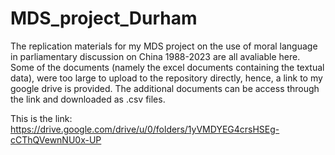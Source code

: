 # MDS_project_Durham

The replication materials for my MDS project on the use of moral language in parliamentary discussion on China 1988-2023 are all avaliable here. Some of the documents (namely the excel documents containing the textual data), were too large to upload to the repository directly, hence, a link to my google drive is provided. The additional documents can be access through the link and downloaded as .csv files. 

This is the link: https://drive.google.com/drive/u/0/folders/1yVMDYEG4crsHSEg-cCThQVewnNU0x-UP
